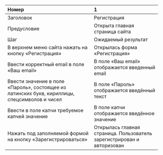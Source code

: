 Номер |	1
:--- | :---
Заголовок |	Регистрация 
Предусловие |	Открыта главная страница сайта 
Шаг	| Ожидаемый результат
В верхнем меню сайта нажать на кнопку «Регистрация» |	Открылась форма «Регистрация»
Ввести корректный email в поле «Ваш email»	| В поле «Ваш email» отображается введенный email
Ввести значение в поле «Пароль», состоящее из латинских букв, кириллицы, спецсимволов и чисел	| В поле «Пароль» отображается введённый текст
Ввести в поле капчи требуемое капчей значение	| В поле капчи отображается введённое значение
Нажать под заполняемой формой на кнопку «Зарегистрироваться»	| Открылась главная страница. Пользователь зарегистрирован и авторизован

